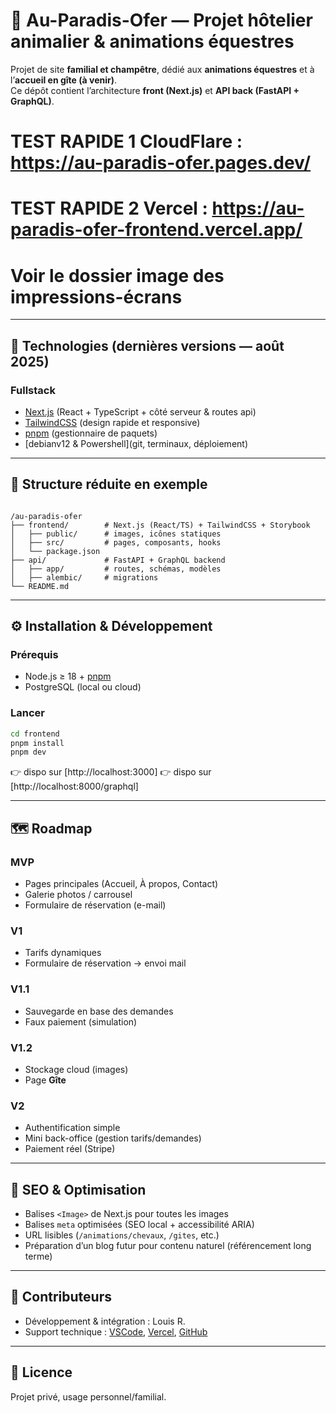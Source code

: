 # 🐎 Au-Paradis-Ofer — Projet hôtelier animalier & animations équestres

Projet de site **familial et champêtre**, dédié aux **animations équestres** et à l’**accueil en gîte (à venir)**.  
Ce dépôt contient l’architecture **front (Next.js)** et **API back (FastAPI + GraphQL)**.

# TEST RAPIDE 1 CloudFlare : https://au-paradis-ofer.pages.dev/

# TEST RAPIDE 2 Vercel : https://au-paradis-ofer-frontend.vercel.app/

# Voir le dossier image des impressions-écrans

---

## 🚀 Technologies (dernières versions — août 2025)

### Fullstack

- [Next.js](https://nextjs.org/) (React + TypeScript + côté serveur & routes api)
- [TailwindCSS](https://tailwindcss.com/) (design rapide et responsive)
- [pnpm](https://pnpm.io/) (gestionnaire de paquets)
- [debianv12 & Powershell](git, terminaux, déploiement)

---

## 📂 Structure réduite en exemple

```

/au-paradis-ofer
├── frontend/        # Next.js (React/TS) + TailwindCSS + Storybook
│   ├── public/      # images, icônes statiques
│   ├── src/         # pages, composants, hooks
│   └── package.json
├── api/             # FastAPI + GraphQL backend
│   ├── app/         # routes, schémas, modèles
│   ├── alembic/     # migrations
└── README.md

```

---

## ⚙️ Installation & Développement

### Prérequis

- Node.js ≥ 18 + [pnpm](https://pnpm.io/)
- PostgreSQL (local ou cloud)

### Lancer

```bash
cd frontend
pnpm install
pnpm dev
```

👉 dispo sur [http://localhost:3000]
👉 dispo sur [http://localhost:8000/graphql]

---

## 🗺️ Roadmap

### MVP

- Pages principales (Accueil, À propos, Contact)
- Galerie photos / carrousel
- Formulaire de réservation (e-mail)

### V1

- Tarifs dynamiques
- Formulaire de réservation → envoi mail

### V1.1

- Sauvegarde en base des demandes
- Faux paiement (simulation)

### V1.2

- Stockage cloud (images)
- Page **Gîte**

### V2

- Authentification simple
- Mini back-office (gestion tarifs/demandes)
- Paiement réel (Stripe)

---

## 📌 SEO & Optimisation

- Balises `<Image>` de Next.js pour toutes les images
- Balises `meta` optimisées (SEO local + accessibilité ARIA)
- URL lisibles (`/animations/chevaux`, `/gites`, etc.)
- Préparation d’un blog futur pour contenu naturel (référencement long terme)

---

## 🤝 Contributeurs

- Développement & intégration : Louis R.
- Support technique : [VSCode](https://code.visualstudio.com/), [Vercel](https://vercel.com/), [GitHub](https://github.com/)

---

## 📜 Licence

Projet privé, usage personnel/familial.

```

```
